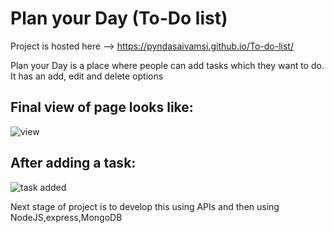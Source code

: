 # Plan your Day (To-Do list)

Project is hosted here --> https://pyndasaivamsi.github.io/To-do-list/

Plan your Day is a place where people can add tasks which they want to do. It has an add, edit and delete options

## Final view of page looks like:
![view](https://user-images.githubusercontent.com/97884235/177609008-7901432d-ddee-47f1-8d4f-c96f9e28f570.png)


## After adding a task:
![task added](https://user-images.githubusercontent.com/97884235/177609037-7f260b83-7893-4cff-bc1a-9d9e7dbb7597.png)


Next stage of project is to develop this using APIs and then using NodeJS,express,MongoDB

